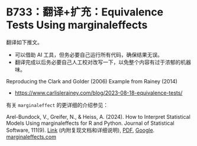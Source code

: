 # B733：翻译+扩充：Equivalence Tests Using marginaleffects

翻译如下推文。
- 可以借助 AI 工具，但务必要自己运行所有代码，确保结果无误。
- 翻译完成以后务必要自己人工校对改写一下，以免整个内容有过于浓郁的机器味。
  
Reproducing the Clark and Golder (2006) Example from Rainey (2014)

- <https://www.carlislerainey.com/blog/2023-08-18-equivalence-tests/>

有关 `marginaleffect` 的更详细的介绍参见：

Arel-Bundock, V., Greifer, N., & Heiss, A. (2024). How to Interpret Statistical Models Using marginaleffects for R and Python. Journal of Statistical Software, 111(9). [Link](https://doi.org/10.18637/jss.v111.i09) (内附复现文档和详细说明), [PDF](https://www.jstatsoft.org/index.php/jss/article/view/v111i09/4641), [Google](<https://scholar.google.com/scholar?q=How to Interpret Statistical Models Using marginaleffects for R and Python>). [marginaleffects.com](https://marginaleffects.com/)
